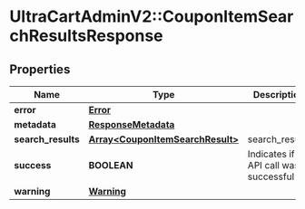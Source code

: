 # UltraCartAdminV2::CouponItemSearchResultsResponse

## Properties
Name | Type | Description | Notes
------------ | ------------- | ------------- | -------------
**error** | [**Error**](Error.md) |  | [optional] 
**metadata** | [**ResponseMetadata**](ResponseMetadata.md) |  | [optional] 
**search_results** | [**Array&lt;CouponItemSearchResult&gt;**](CouponItemSearchResult.md) | search_results | [optional] 
**success** | **BOOLEAN** | Indicates if API call was successful | [optional] 
**warning** | [**Warning**](Warning.md) |  | [optional] 


